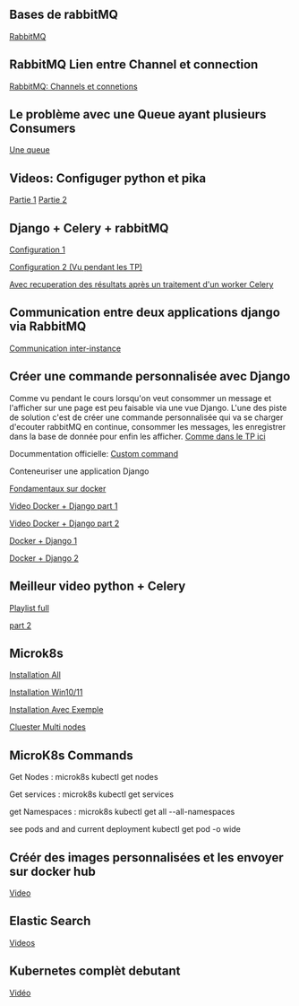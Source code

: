 ## Bases de rabbitMQ
[RabbitMQ](https://blog.eleven-labs.com/fr/rabbitmq-partie-1-les-bases/)

## RabbitMQ Lien entre Channel et connection
[RabbitMQ: Channels et connetions](
https://www.cloudamqp.com/blog/the-relationship-between-connections-and-channels-in-rabbitmq.html?gclid=CjwKCAjw6vyiBhB_EiwAQJRoplOhLkGd6gyt2L9YhnCuIX8a9HWgjxmq9-f2vnj-3D6FMSj6DSOrrhoCjAQQAvD_BwE)


## Le problème avec une Queue ayant plusieurs Consumers
[Une queue ](https://stackoverflow.com/questions/10620976/rabbitmq-amqp-single-queue-multiple-consumers-for-same-message)

## Videos: Configuger python et pika
[Partie 1](https://youtu.be/eSN0otKzYOE)
[Partie 2](https://youtu.be/Wiw7oOgBjFs)

## Django + Celery + rabbitMQ
[Configuration 1](https://simpleisbetterthancomplex.com/tutorial/2017/08/20/how-to-use-celery-with-django.html)

[Configuration 2 (Vu pendant les TP)](https://dontrepeatyourself.org/post/asynchronous-tasks-in-django-with-celery-and-rabbitmq/)

[Avec recuperation des résultats après un traitement d'un worker Celery](https://github.com/stark275/python-celery/blob/main/headquater/dashboard/management/commands/consume.py)

## Communication entre deux applications django via RabbitMQ

[Communication inter-instance](https://www.section.io/engineering-education/communicating-between-your-django-apis-using-rabbitmq/)

## Créer une commande personnalisée avec Django
Comme vu pendant le cours lorsqu'on veut consommer un message et l'afficher sur une page
est peu faisable via une vue Django. L'une des piste de solution c'est de créer une commande personnalisée qui va se charger d'ecouter rabbitMQ en continue, consommer les messages, les enregistrer dans la base de donnée pour enfin les afficher. [Comme dans le TP ici](https://github.com/stark275/python-celery/blob/main/headquater/dashboard/management/commands/consume.py)

Docummentation officielle:
[Custom command](https://docs.djangoproject.com/fr/4.2/howto/custom-management-commands/)

Conteneuriser une application Django

[Fondamentaux sur docker](https://youtu.be/Jpesrg2R9ag)

[Video Docker + Django part 1](https://youtu.be/W5Ov0H7E_o4)

[Video Docker + Django part 2](https://www.youtube.com/watch?v=aMqs_y6dZw4)

[Docker + Django 1](https://medium.com/backticks-tildes/how-to-dockerize-a-django-application-a42df0cb0a99)

[Docker + Django 2](https://blog.logrocket.com/dockerizing-django-app/)

## Meilleur video python + Celery

[Playlist full](https://youtube.com/playlist?list=PLLz6Bi1mIXhHKA1Szy2aj9Jbs6nw9fhNY)

[part 2](https://youtu.be/xZ3kNS_G6vs)



## Microk8s
[Installation All](https://microk8s.io/docs/install-windows)

[Installation Win10/11](https://microk8s.io/docs/install-windows)

[Installation Avec Exemple](https://ubuntu.com/tutorials/install-a-local-kubernetes-with-microk8s#1-overview)

[Cluester Multi nodes](https://ubuntu.com/tutorials/getting-started-with-kubernetes-ha#4-create-a-microk8s-multinode-cluster)

## MicroK8s Commands

Get Nodes :
    microk8s kubectl get nodes

Get services :
    microk8s kubectl get services

get Namespaces :
    microk8s kubectl get all --all-namespaces

see pods and and current deployment
    kubectl get pod -o wide


## Créér des images personnalisées et les envoyer sur docker hub

[Video](https://www.youtube.com/watch?v=ASNL27a7sE4)


## Elastic Search 

[Videos](https://youtube.com/playlist?list=PLn6POgpklwWrcd9l6258Md5o60-_uRvv3)

## Kubernetes complèt debutant 

[Vidéo](https://youtu.be/X48VuDVv0do)

